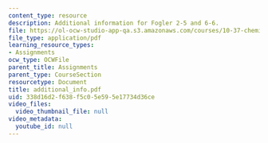 ```yaml
---
content_type: resource
description: Additional information for Fogler 2-5 and 6-6.
file: https://ol-ocw-studio-app-qa.s3.amazonaws.com/courses/10-37-chemical-and-biological-reaction-engineering-spring-2007/338d16d2f638f5c05e595e17734d36ce_additional_info.pdf
file_type: application/pdf
learning_resource_types:
- Assignments
ocw_type: OCWFile
parent_title: Assignments
parent_type: CourseSection
resourcetype: Document
title: additional_info.pdf
uid: 338d16d2-f638-f5c0-5e59-5e17734d36ce
video_files:
  video_thumbnail_file: null
video_metadata:
  youtube_id: null
---
```

